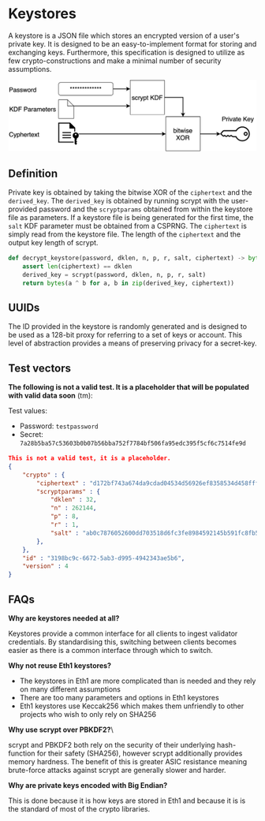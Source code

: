 # Keystores

A keystore is a JSON file which stores an encrypted version of a user's private key. It is designed to be an easy-to-implement format for storing and exchanging keys. Furthermore, this specification is designed to utilize as few crypto-constructions and make a minimal number of security assumptions.

![Keystore Diagram](./keystore.png)

## Definition

Private key is obtained by taking the bitwise XOR of the `ciphertext` and the `derived_key`. The `derived_key` is obtained by running scrypt with the user-provided password and the `scryptparams` obtained from within the keystore file as parameters. If a keystore file is being generated for the first time, the `salt` KDF parameter must be obtained from a CSPRNG. The `ciphertext` is simply read from the keystore file. The length of the `ciphertext` and the output key length of scrypt.

```python
def decrypt_keystore(password, dklen, n, p, r, salt, ciphertext) -> bytes:
    assert len(ciphertext) == dklen
    derived_key = scrypt(password, dklen, n, p, r, salt)
    return bytes(a ^ b for a, b in zip(derived_key, ciphertext))
```

## UUIDs

The ID provided in the keystore is randomly generated and is designed to be used as a 128-bit proxy for referring to a set of keys or account. This level of abstraction provides a means of preserving privacy for a secret-key.

## Test vectors

**The following is not a valid test. It is a placeholder that will be populated with valid data soon** (tm):

Test values:

* Password: `testpassword`
* Secret: `7a28b5ba57c53603b0b07b56bba752f7784bf506fa95edc395f5cf6c7514fe9d`

```json
This is not a valid test, it is a placeholder.
{
    "crypto" : {
        "ciphertext" : "d172bf743a674da9cdad04534d56926ef8358534d458fffccd4e6ad2fbde479c",
        "scryptparams" : {
            "dklen" : 32,
            "n" : 262144,
            "p" : 8,
            "r" : 1,
            "salt" : "ab0c7876052600dd703518d6fc3fe8984592145b591fc8fb5c6d43190334ba19"
        },
    },
    "id" : "3198bc9c-6672-5ab3-d995-4942343ae5b6",
    "version" : 4
}
```

## FAQs

**Why are keystores needed at all?**

Keystores provide a common interface for all clients to ingest validator credentials. By standardising this, switching between clients becomes easier as there is a common interface through which to switch.

**Why not reuse Eth1 keystores?**

* The keystores in Eth1 are more complicated than is needed and they rely on many different assumptions
* There are too many parameters and options in Eth1 keystores
* Eth1 keystores use Keccak256 which makes them unfriendly to other projects who wish to only rely on SHA256

**Why use scrypt over PBKDF2?**\

scrypt and PBKDF2 both rely on the security of their underlying hash-function for their safety (SHA256), however scrypt additionally provides memory hardness. The benefit of this is greater ASIC resistance meaning brute-force attacks against scrypt are generally slower and harder.

**Why are private keys encoded with Big Endian?**

This is done because it is how keys are stored in Eth1 and because it is is the standard of most of the crypto libraries.
